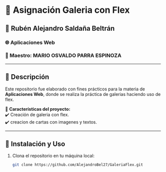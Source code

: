 # 📝 Asignación Galeria con Flex  
## 👤 Rubén Alejandro Saldaña Beltrán  
### 🌐 Aplicaciones Web  
### 👤 Maestro: MARIO OSVALDO PARRA ESPINOZA 

---

## 📌 Descripción  
Este repositorio fue elaborado con fines prácticos para la materia de **Aplicaciones Web**, donde se realiza la práctica de galerias haciendo uso de flex.  

📌 **Características del proyecto:**  
✔️ Creación de galeria con flex.  
✔️ creacion de cartas con imagenes y textos.  

---

## 🚀 Instalación y Uso  
1. Clona el repositorio en tu máquina local:  
   ```sh
   git clone https://github.com/AlejandroBel27/GaleriaFlex.git
